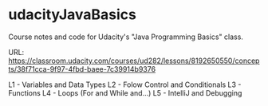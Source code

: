 # udacityJavaBasics
Course notes and code for Udacity's "Java Programming Basics" class.

URL: https://classroom.udacity.com/courses/ud282/lessons/8192650550/concepts/38f71cca-9f97-4fbd-baee-7c39914b9376

L1 - Variables and Data Types
L2 - Folow Control and Conditionals
L3 - Functions
L4 - Loops (For and While and...)
L5 - IntelliJ and Debugging
